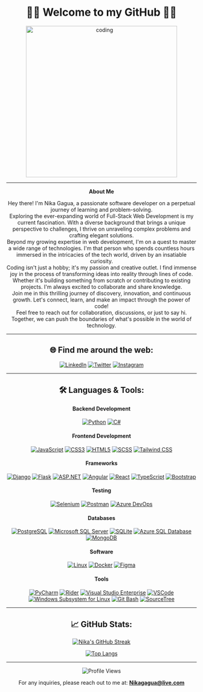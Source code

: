 <div align="center">
<h1>🤘🏻 Welcome to my GitHub 🤘🏻</h1>
<img align="center" alt="coding" width="400" src="https://cdn.dribbble.com/users/1162077/screenshots/3848914/programmer.gif"> 
</div>

---

<div align="center">
 
**About Me**

Hey there! I'm Nika Gagua, a passionate software developer on a perpetual journey of learning and problem-solving. <br>
Exploring the ever-expanding world of Full-Stack Web Development is my current fascination. With a diverse background that brings a unique perspective to challenges, I thrive on unraveling complex problems and crafting elegant solutions. <br>
Beyond my growing expertise in web development, I'm on a quest to master a wide range of technologies. I'm that person who spends countless hours immersed in the intricacies of the tech world, driven by an insatiable curiosity. <br>
Coding isn't just a hobby; it's my passion and creative outlet. I find immense joy in the process of transforming ideas into reality through lines of code. Whether it's building something from scratch or contributing to existing projects. I'm always excited to collaborate and share knowledge. <br> 
Join me in this thrilling journey of discovery, innovation, and continuous growth. Let's connect, learn, and make an impact through the power of code! <br>
Feel free to reach out for collaboration, discussions, or just to say hi. Together, we can push the boundaries of what's possible in the world of technology. 
</div>

---

<h2 align="center">🌐 Find me around the web:</h2>
<div align="center">
 
[![LinkedIn](https://img.shields.io/badge/LinkedIn-blue?style=flat-square&logo=linkedin&labelColor=blue)](https://www.linkedin.com/in/-nikagagua/)
[![Twitter](https://img.shields.io/badge/Twitter-blue?style=flat-square&logo=twitter&labelColor=blue)](https://twitter.com/nicknet1c)
[![Instagram](https://img.shields.io/badge/Instagram-E4405F?style=flat-square&logo=instagram&logoColor=white)](https://www.instagram.com/nicknet1c/)

</div> 

---

<h2 align="center">🛠️ Languages & Tools:</h2>
 
<h4 align="center">Backend Development</h4> 
<div align="center">
 
[![Python](https://img.shields.io/badge/-Python-black?style=flat-square&logo=python)](https://www.python.org/)
[![C#](https://img.shields.io/badge/-C%23-blue?style=flat-square&logo=csharp)](https://docs.microsoft.com/en-us/dotnet/csharp/)
 

</div>

<h4 align="center">Frontend Development</h4>
<div align="center">

[![JavaScript](https://img.shields.io/badge/-JavaScript-black?style=flat-square&logo=javascript)](https://developer.mozilla.org/en-US/docs/Web/JavaScript)
[![CSS3](https://img.shields.io/badge/-CSS3-blue?style=flat-square&logo=css3)](https://developer.mozilla.org/en-US/docs/Web/CSS)
[![HTML5](https://img.shields.io/badge/-HTML5-red?style=flat-square&logo=html5)](https://developer.mozilla.org/en-US/docs/Web/HTML)
[![SCSS](https://img.shields.io/badge/-SCSS-pink?style=flat-square&logo=sass)]()
[![Tailwind CSS](https://img.shields.io/badge/-Tailwind_CSS-38B2AC?style=flat-square&logo=tailwind-css&logoColor=white)]()

</div>


<h4 align="center">Frameworks</h4>
<div align="center">
 
[![Django](https://img.shields.io/badge/-Django-darkgreen?style=flat-square&logo=django)](https://www.djangoproject.com/)
[![Flask](https://img.shields.io/badge/-Flask-black?style=flat-square&logo=flask)](https://flask.palletsprojects.com/)
[![ASP.NET](https://img.shields.io/badge/-ASP.NET-orange?style=flat-square&logo=.net)](https://dotnet.microsoft.com/apps/aspnet)
[![Angular](https://img.shields.io/badge/-Angular-red?style=flat-square&logo=angular)](https://angular.io/)
[![React](https://img.shields.io/badge/-React-black?style=flat-square&logo=react)](https://reactjs.org/)
[![TypeScript](https://img.shields.io/badge/-TypeScript-blue?style=flat-square&logo=typescript)](https://www.typescriptlang.org/)
[![Bootstrap](https://img.shields.io/badge/-Bootstrap-purple?style=flat-square&logo=bootstrap)](https://getbootstrap.com/)


</div>

<h4 align="center">Testing</h4>
<div align="center">

[![Selenium](https://img.shields.io/badge/-Selenium-darkgreen?style=flat-square&logo=selenium)](https://www.selenium.dev/)
[![Postman](https://img.shields.io/badge/-Postman-orange?style=flat-square&logo=postman)](https://www.postman.com/)
[![Azure DevOps](https://img.shields.io/badge/-AzureDevOps-0078D7?style=flat-square&logo=azure-devops)](https://azure.microsoft.com/en-us/services/devops/)

</div>

<h4 align="center">Databases</h4>
<div align="center">

[![PostgreSQL](https://img.shields.io/badge/-PostgreSQL-lightgray?style=flat-square&logo=postgresql)](https://www.postgresql.org/)
[![Microsoft SQL Server](https://img.shields.io/badge/-SQL%20Server-orange?style=flat-square&logo=microsoft-sql-server)](https://www.microsoft.com/en-us/sql-server)
[![SQLite](https://img.shields.io/badge/-SQLite-lightgray?style=flat-square&logo=sqlite)](https://www.sqlite.org/)
[![Azure SQL Database](https://img.shields.io/badge/-Azure%20SQL%20Database-blue?style=flat-square&logo=microsoft-azure)](https://azure.microsoft.com/services/sql-database/)
[![MongoDB](https://img.shields.io/badge/-MongoDB-green?style=flat-square&logo=mongodb)](https://www.mongodb.com/)

</div>

<h4 align="center">Software</h4>
<div align="center">

[![Linux](https://img.shields.io/badge/-Linux-black?style=flat-square&logo=linux)](https://www.linux.org/)
[![Docker](https://img.shields.io/badge/-Docker-blue?style=flat-square&logo=docker)](https://www.docker.com/)
[![Figma](https://img.shields.io/badge/-Figma-orange?style=flat-square&logo=figma)](https://www.figma.com/)

</div>
 
<h4 align="center">Tools</h4>
<div align="center">

[![PyCharm](https://img.shields.io/badge/-PyCharm-black?style=flat-square&logo=pycharm)](https://www.jetbrains.com/pycharm/)
[![Rider](https://img.shields.io/badge/-Rider-black?style=flat-square&logo=rider)](https://www.jetbrains.com/rider/)
[![Visual Studio Enterprise](https://img.shields.io/badge/-Visual%20Studio%20Enterprise-purple?style=flat-square&logo=visual-studio)](https://visualstudio.microsoft.com/vs/)
[![VSCode](https://img.shields.io/badge/-VSCode-blue?style=flat-square&logo=visual-studio-code)](https://code.visualstudio.com/)
[![Windows Subsystem for Linux](https://img.shields.io/badge/-WSL-lightgray?style=flat-square&logo=ubuntu)](https://docs.microsoft.com/en-us/windows/wsl/)
[![Git Bash](https://img.shields.io/badge/-Git%20Bash-black?style=flat-square&logo=git)](https://gitforwindows.org/)
[![SourceTree](https://img.shields.io/badge/-SourceTree-blue?style=flat-square&logo=atlassian)](https://www.sourcetreeapp.com/)

</div>

---

<h2 align="center">📈 GitHub Stats:</h2>
<div align="center">

[![Nika's GitHub Streak](https://github-readme-streak-stats.herokuapp.com/?user=nikagagua&theme=radical)](https://github.com/nikagagua)
  
[![Top Langs](https://github-readme-stats.vercel.app/api/top-langs/?username=nikagagua&layout=compact&theme=radical)](https://github.com/nikagagua)

</div>

---

<div align="center">
  
![Profile Views](https://komarev.com/ghpvc/?username=nikagagua&label=Profile%20views&color=0e75b6&style=flat)
  
For any inquiries, please reach out to me at: **Nikagagua@live.com**

</div>
